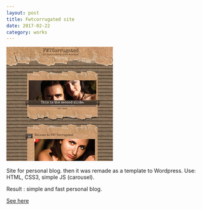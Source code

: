```yaml
---
layout: post
title: Fwtcorrugated site
date: 2017-02-22
category: works
---
```


[<img src="/images/fulls/fwtcorrugated.png" class="image">](/my-works/fwtcorrugated/index.html)

Site for personal blog. then it was remade as a template to Wordpress.
Use: HTML, CSS3, simple JS (carousel).

Result : simple and fast personal blog.

[See here](/my-works/fwtcorrugated/index.html)